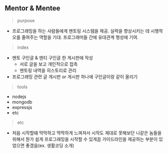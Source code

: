 Mentor & Mentee
----------------------

> purpose 
* 프로그래밍을 하는 사람들에게 멘토링 시스템을 제공. 실력을 향상시키는 데 시행착오를 줄여주는 역할을 기대. 프로그래머들 간에 유대관계 형성에 기여. 

> index
* 멘토 구인글 & 멘티 구인글 한 게시판에 작성
    * 서로 글을 보고 개인적으로 접촉
    * 멘토링 내역을 히스토리로 관리
* 프로그래밍 관련 글 게시판 or 게시판 하나에 구인글이랑 같이 올리기

> tools
* nodejs
* mongodb
* expressjs
* etc

> etc
* 처음 시작할떄 막막하고 딱딱하게 느껴져서 시작도 제대로 못해보던 나같은 놈들을 위해서 뭔가 쉽게 프로그래밍을 시작할 수 있게끔 가이드라인을 제공하는 부분이 있었으면 좋겠음(ex. 생활코딩 소개)    


